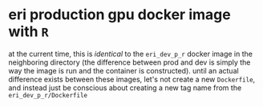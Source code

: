 # eri production gpu docker image with `R`

at the current time, this is *identical* to the `eri_dev_p_r` docker image in the neighboring directory (the difference between prod and dev is simply the way the image is run and the container is constructed). until an actual difference exists between these images, let's not create a new `Dockerfile`, and instead just be conscious about creating a new tag name from the `eri_dev_p_r/Dockerfile`
